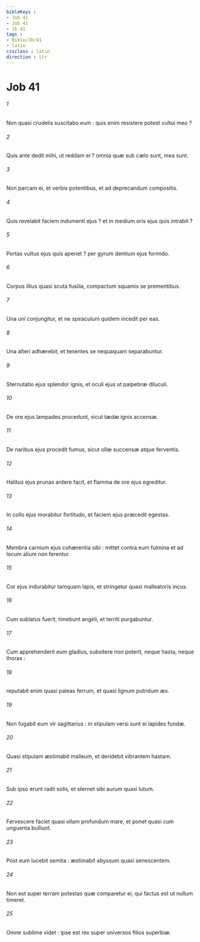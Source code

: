 ```yaml
---
bibleKeys : 
- Job 41
- Job 41
- Jb 41
tags : 
- Bible/Jb/41
- latin
cssclass : latin
direction : ltr
---
```


# Job 41

###### 1
Non quasi crudelis suscitabo eum : quis enim resistere potest vultui meo ?
###### 2
Quis ante dedit mihi, ut reddam ei ? omnia quæ sub cælo sunt, mea sunt.
###### 3
Non parcam ei, et verbis potentibus, et ad deprecandum compositis.
###### 4
Quis revelabit faciem indumenti ejus ? et in medium oris ejus quis intrabit ?
###### 5
Portas vultus ejus quis aperiet ? per gyrum dentium ejus formido.
###### 6
Corpus illius quasi scuta fusilia, compactum squamis se prementibus.
###### 7
Una uni conjungitur, et ne spiraculum quidem incedit per eas.
###### 8
Una alteri adhærebit, et tenentes se nequaquam separabuntur.
###### 9
Sternutatio ejus splendor ignis, et oculi ejus ut palpebræ diluculi.
###### 10
De ore ejus lampades procedunt, sicut tædæ ignis accensæ.
###### 11
De naribus ejus procedit fumus, sicut ollæ succensæ atque ferventis.
###### 12
Halitus ejus prunas ardere facit, et flamma de ore ejus egreditur.
###### 13
In collo ejus morabitur fortitudo, et faciem ejus præcedit egestas.
###### 14
Membra carnium ejus cohærentia sibi : mittet contra eum fulmina et ad locum alium non ferentur.
###### 15
Cor ejus indurabitur tamquam lapis, et stringetur quasi malleatoris incus.
###### 16
Cum sublatus fuerit, timebunt angeli, et territi purgabuntur.
###### 17
Cum apprehenderit eum gladius, subsitere non poterit, neque hasta, neque thorax :
###### 18
reputabit enim quasi paleas ferrum, et quasi lignum putridum æs.
###### 19
Non fugabit eum vir sagittarius : in stipulam versi sunt ei lapides fundæ.
###### 20
Quasi stipulam æstimabit malleum, et deridebit vibrantem hastam.
###### 21
Sub ipso erunt radii solis, et sternet sibi aurum quasi lutum.
###### 22
Fervescere faciet quasi ollam profundum mare, et ponet quasi cum unguenta bulliunt.
###### 23
Post eum lucebit semita : æstimabit abyssum quasi senescentem.
###### 24
Non est super terram potestas quæ comparetur ei, qui factus est ut nullum timeret.
###### 25
Omne sublime videt : ipse est rex super universos filios superbiæ.
